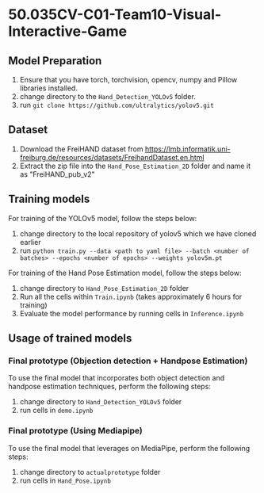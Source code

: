 # 50.035CV-C01-Team10-Visual-Interactive-Game

## Model Preparation
1. Ensure that you have torch, torchvision, opencv, numpy and Pillow libraries installed.
2. change directory to the `Hand_Detection_YOLOv5` folder. 
3. run `git clone https://github.com/ultralytics/yolov5.git`

## Dataset
1. Download the FreiHAND dataset from https://lmb.informatik.uni-freiburg.de/resources/datasets/FreihandDataset.en.html
2. Extract the zip file into the `Hand_Pose_Estimation_2D` folder and name it as "FreiHAND_pub_v2"

## Training models
For training of the YOLOv5 model, follow the steps below:

1. change directory to the local repository of yolov5 which we have cloned earlier
2. run `python train.py --data <path to yaml file> --batch <number of batches> --epochs <number of epochs> --weights yolov5m.pt`  

For training of the Hand Pose Estimation model, follow the steps below:

1. change directory to `Hand_Pose_Estimation_2D` folder
2. Run all the cells within `Train.ipynb` (takes approximately 6 hours for training)
3. Evaluate the model performance by running cells in `Inference.ipynb`

## Usage of trained models

### Final prototype (Objection detection + Handpose Estimation)
To use the final model that incorporates both object detection and handpose estimation techniques, perform the following steps:

1. change directory to `Hand_Detection_YOLOv5` folder
2. run cells in `demo.ipynb`

### Final prototype (Using Mediapipe)
To use the final model that leverages on MediaPipe, perform the following steps:

1. change directory to `actualprototype` folder
2. run cells in `Hand_Pose.ipynb`




